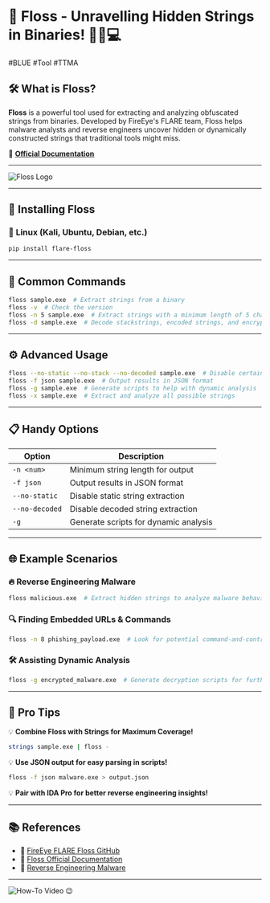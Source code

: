 # 🦷 Floss - Unravelling Hidden Strings in Binaries! 🏴‍☠️💻
#BLUE #Tool #TTMA 

## 🛠 What is Floss?

**Floss** is a powerful tool used for extracting and analyzing obfuscated strings from binaries. Developed by FireEye's FLARE team, Floss helps malware analysts and reverse engineers uncover hidden or dynamically constructed strings that traditional tools might miss. 

🔗 **[Official Documentation](https://github.com/mandiant/flare-floss)**

---

![Floss Logo](https://github.com/mandiant/flare-floss/blob/master/resources/floss-logo.png)

---

## 🚀 Installing Floss

### 🔹 **Linux (Kali, Ubuntu, Debian, etc.)**
```sh
pip install flare-floss
```

---

## 🧰 Common Commands

```sh
floss sample.exe  # Extract strings from a binary
floss -v  # Check the version
floss -n 5 sample.exe  # Extract strings with a minimum length of 5 characters
floss -d sample.exe  # Decode stackstrings, encoded strings, and encrypted strings
```

---

## ⚙️ Advanced Usage

```sh
floss --no-static --no-stack --no-decoded sample.exe  # Disable certain extraction methods
floss -f json sample.exe  # Output results in JSON format
floss -g sample.exe  # Generate scripts to help with dynamic analysis
floss -x sample.exe  # Extract and analyze all possible strings
```

---

## 📋 Handy Options

| Option       | Description                                      |
|-------------|------------------------------------------------|
| `-n <num>`  | Minimum string length for output              |
| `-f json`   | Output results in JSON format                 |
| `--no-static` | Disable static string extraction            |
| `--no-decoded` | Disable decoded string extraction         |
| `-g`        | Generate scripts for dynamic analysis         |

---

## 🌐 Example Scenarios

### 🔥 Reverse Engineering Malware
```sh
floss malicious.exe  # Extract hidden strings to analyze malware behavior
```

### 🔍 Finding Embedded URLs & Commands
```sh
floss -n 8 phishing_payload.exe  # Look for potential command-and-control URLs
```

### 🛠 Assisting Dynamic Analysis
```sh
floss -g encrypted_malware.exe  # Generate decryption scripts for further investigation
```

---

## 🚀 Pro Tips

💡 **Combine Floss with Strings for Maximum Coverage!**
```sh
strings sample.exe | floss -
```
💡 **Use JSON output for easy parsing in scripts!**
```sh
floss -f json malware.exe > output.json
```
💡 **Pair with IDA Pro for better reverse engineering insights!**

---

## 📚 References

- 🔗 [FireEye FLARE Floss GitHub](https://github.com/mandiant/flare-floss)
- 🔗 [Floss Official Documentation](https://github.com/mandiant/flare-floss/blob/master/doc/README.md)
- 🔗 [Reverse Engineering Malware](https://malware.re)

---

![How-To Video](https://www.youtube.com/watch?v=dQw4w9WgXcQ) 😉
